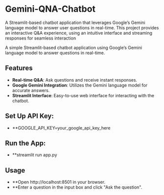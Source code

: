 # Gemini-QNA-Chatbot
A Streamlit-based chatbot application that leverages Google’s Gemini language model to answer user questions in real-time. This project provides an interactive Q&amp;A experience, using an intuitive interface and streaming responses for seamless interaction

A simple Streamlit-based chatbot application using Google’s Gemini language model to answer questions in real-time.

## Features

- **Real-time Q&A**: Ask questions and receive instant responses.
- **Google Gemini Integration**: Utilizes the Gemini language model for accurate answers.
- **Streamlit Interface**: Easy-to-use web interface for interacting with the chatbot.
  
## Set Up API Key:
- **GOOGLE_API_KEY=your_google_api_key_here

## Run the App:
- **streamlit run app.py
## Usage
- **Open http://localhost:8501 in your browser.
- **Enter a question in the input box and click "Ask the question".



